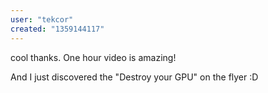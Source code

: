 ```yaml
---
user: "tekcor"
created: "1359144117"
---
```


cool thanks. One hour video is amazing!

And I  just discovered the "Destroy your GPU" on the flyer :D
